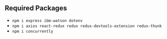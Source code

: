 ## Required Packages
- `npm i express ibm-watson dotenv`
- `npm i axios react-redux redux redux-devtools-extension redux-thunk`
- `npm i concurrently`
